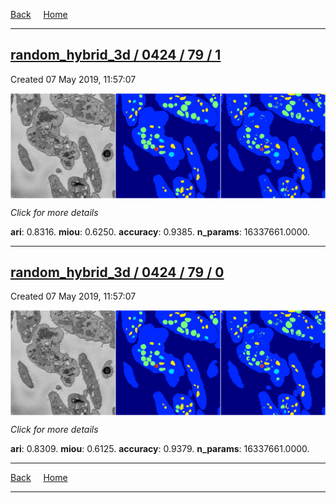 
[Back](..)&nbsp;&nbsp;&nbsp;&nbsp;&nbsp;[Home](https://leapmanlab.github.io/snapshots)

---

<div class="summary"><a href="1"><h2>random_hybrid_3d / 0424 / 79 / 1</h2></a><p>Created 07 May 2019, 11:57:07
</p><a href="1"><img src="1/media/summary.png" align="center"></a><p>
<i>Click for more details</i>
</p></div>

**ari**: 0.8316. **miou**: 0.6250. **accuracy**: 0.9385. **n_params**: 16337661.0000. 

---

<div class="summary"><a href="0"><h2>random_hybrid_3d / 0424 / 79 / 0</h2></a><p>Created 07 May 2019, 11:57:07
</p><a href="0"><img src="0/media/summary.png" align="center"></a><p>
<i>Click for more details</i>
</p></div>

**ari**: 0.8309. **miou**: 0.6125. **accuracy**: 0.9379. **n_params**: 16337661.0000. 

---

[Back](..)&nbsp;&nbsp;&nbsp;&nbsp;&nbsp;[Home](https://leapmanlab.github.io/snapshots)

---